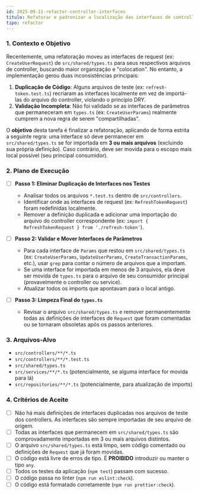 ```yaml
---
id: 2025-09-11-refactor-controller-interfaces
titulo: Refatorar e padronizar a localização das interfaces de controller
tipo: refactor
---
```


### 1. Contexto e Objetivo

Recentemente, uma refatoração moveu as interfaces de request (ex: `CreateUserRequest`) de `src/shared/types.ts` para seus respectivos arquivos de controller, buscando maior organização e "colocation". No entanto, a implementação gerou duas inconsistências principais:

1.  **Duplicação de Código**: Alguns arquivos de teste (ex: `refresh-token.test.ts`) recriaram as interfaces localmente em vez de importá-las do arquivo do controller, violando o princípio DRY.
2.  **Validação Incompleta**: Não foi validado se as interfaces de parâmetros que permaneceram em `types.ts` (ex: `CreateUserParams`) realmente cumprem a nova regra de serem "compartilhadas".

O **objetivo** desta tarefa é finalizar a refatoração, aplicando de forma estrita a seguinte regra: uma interface só deve permanecer em `src/shared/types.ts` se for importada em **3 ou mais arquivos** (excluindo sua própria definição). Caso contrário, deve ser movida para o escopo mais local possível (seu principal consumidor).

### 2. Plano de Execução

- [ ] **Passo 1: Eliminar Duplicação de Interfaces nos Testes**
    - Analisar todos os arquivos `*.test.ts` dentro de `src/controllers`.
    - Identificar onde as interfaces de request (ex: `RefreshTokenRequest`) foram redefinidas localmente.
    - Remover a definição duplicada e adicionar uma importação do arquivo do controller correspondente (ex: `import { RefreshTokenRequest } from './refresh-token'`).

- [ ] **Passo 2: Validar e Mover Interfaces de Parâmetros**
    - Para cada interface de `Params` que restou em `src/shared/types.ts` (ex: `CreateUserParams`, `UpdateUserParams`, `CreateTransactionParams`, etc.), usar `grep` para contar o número de arquivos que a importam.
    - Se uma interface for importada em menos de 3 arquivos, ela deve ser movida de `types.ts` para o arquivo de seu consumidor principal (provavelmente o controller ou service).
    - Atualizar todos os imports que apontavam para o local antigo.

- [ ] **Passo 3: Limpeza Final do `types.ts`**
    - Revisar o arquivo `src/shared/types.ts` e remover permanentemente todas as definições de interfaces de `Request` que foram comentadas ou se tornaram obsoletas após os passos anteriores.

### 3. Arquivos-Alvo

- `src/controllers/**/*.ts`
- `src/controllers/**/*.test.ts`
- `src/shared/types.ts`
- `src/services/**/*.ts` (potencialmente, se alguma interface for movida para lá)
- `src/repositories/**/*.ts` (potencialmente, para atualização de imports)

### 4. Critérios de Aceite

- [ ] Não há mais definições de interfaces duplicadas nos arquivos de teste dos controllers. As interfaces são sempre importadas de seu arquivo de origem.
- [ ] Todas as interfaces que permanecem em `src/shared/types.ts` são comprovadamente importadas em 3 ou mais arquivos distintos.
- [ ] O arquivo `src/shared/types.ts` está limpo, sem código comentado ou definições de `Request` que já foram movidas.
- [ ] O código está livre de erros de tipo. É **PROIBIDO** introduzir ou manter o tipo `any`.
- [ ] Todos os testes da aplicação (`npm test`) passam com sucesso.
- [ ] O código passa no linter (`npm run eslint:check`).
- [ ] O código está formatado corretamente (`npm run prettier:check`).
